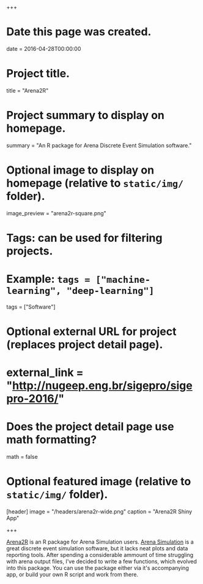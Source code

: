 +++
# Date this page was created.
date = 2016-04-28T00:00:00

# Project title.
title = "Arena2R"

# Project summary to display on homepage.
summary = "An R package for Arena Discrete Event Simulation software."

# Optional image to display on homepage (relative to `static/img/` folder).
image_preview = "arena2r-square.png"

# Tags: can be used for filtering projects.
# Example: `tags = ["machine-learning", "deep-learning"]`
tags = ["Software"]

# Optional external URL for project (replaces project detail page).
# external_link = "http://nugeep.eng.br/sigepro/sigepro-2016/"

# Does the project detail page use math formatting?
math = false

# Optional featured image (relative to `static/img/` folder).
[header]
image = "/headers/arena2r-wide.png"
caption = "Arena2R Shiny App"

+++

[Arena2R](http://arena2r.pedronl.com) is an R package for Arena Simulation users. [Arena Simulation](https://arenasimulation.com) is a great discrete event simulation software, but it lacks neat plots and data reporting tools. After spending a considerable ammount of time struggling with arena output files, I've decided to write a few functions, which  evolved into this package. You can use the package either via it's accompanying app, or build your own R script and work from there.